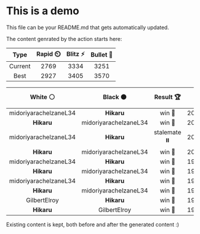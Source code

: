 # This is a demo

This file can be your README.md that gets automatically updated.

The content genrated by the action starts here:

<!--START_SECTION:chessStats-->
<!-- Automatically generated with https://github.com/Balastrong/chess-stats-action -->

| Type | Rapid ⏲️ | Blitz ⚡ | Bullet 🔫 |
|:---:|:---:|:---:|:---:|
| Current | 2769 | 3334 | 3251 |
| Best | 2927 | 3405 | 3570 |

| White ⚪ | Black ⚫ | Result 🏆 | Date 📅 | Position 🗺️ | Type 🕕 |
|:---:|:---:|:---:|:---:|:---:|:---:|
| midoriyarachelzaneL34 | **Hikaru** | win 🥇 | 20/1/2025 | <a href="http://www.ee.unb.ca/cgi-bin/tervo/fen.pl?select=8/2B2k2/4R3/2pP2p1/3bP1Pp/5p2/r7/5K2 w - - 0 67">Link</a> | Blitz |
| **Hikaru** | midoriyarachelzaneL34 | win 🥇 | 20/1/2025 | <a href="http://www.ee.unb.ca/cgi-bin/tervo/fen.pl?select=8/2n1k1p1/7p/P1N5/5P2/P5PP/6K1/8 b - - 0 48">Link</a> | Blitz |
| midoriyarachelzaneL34 | **Hikaru** | stalemate ⏸️ | 20/1/2025 | <a href="http://www.ee.unb.ca/cgi-bin/tervo/fen.pl?select=8/8/4b3/8/8/2k5/p7/K7 w - - 12 74">Link</a> | Blitz |
| **Hikaru** | midoriyarachelzaneL34 | win 🥇 | 20/1/2025 | <a href="http://www.ee.unb.ca/cgi-bin/tervo/fen.pl?select=6rk/7R/1p5n/2p3N1/2Pr1P2/P7/6RK/8 b - - 0 61">Link</a> | Blitz |
| midoriyarachelzaneL34 | **Hikaru** | win 🥇 | 19/1/2025 | <a href="http://www.ee.unb.ca/cgi-bin/tervo/fen.pl?select=8/p7/2p2Q2/3r2p1/5nP1/2K4p/5k2/8 w - - 0 70">Link</a> | Blitz |
| **Hikaru** | midoriyarachelzaneL34 | win 🥇 | 19/1/2025 | <a href="http://www.ee.unb.ca/cgi-bin/tervo/fen.pl?select=6k1/5p2/6p1/3Q3p/P6P/1Pq3P1/5PK1/8 b - - 2 38">Link</a> | Blitz |
| midoriyarachelzaneL34 | **Hikaru** | win 🥇 | 19/1/2025 | <a href="http://www.ee.unb.ca/cgi-bin/tervo/fen.pl?select=8/5k2/8/3K1p2/6p1/4r1P1/8/8 w - - 0 75">Link</a> | Blitz |
| **Hikaru** | midoriyarachelzaneL34 | win 🥇 | 19/1/2025 | <a href="http://www.ee.unb.ca/cgi-bin/tervo/fen.pl?select=4k3/2bn4/1pB1pBp1/1P2P2p/1P3K1P/6P1/8/8 b - - 5 62">Link</a> | Blitz |
| GilbertElroy | **Hikaru** | win 🥇 | 19/1/2025 | <a href="http://www.ee.unb.ca/cgi-bin/tervo/fen.pl?select=8/1KP2r2/2r4k/7p/8/8/8/8 w - - 0 71">Link</a> | Blitz |
| **Hikaru** | GilbertElroy | win 🥇 | 19/1/2025 | <a href="http://www.ee.unb.ca/cgi-bin/tervo/fen.pl?select=8/4k2R/1R6/4np2/8/p5PK/2r5/8 b - - 1 56">Link</a> | Blitz |

<!--END_SECTION:chessStats-->

Existing content is kept, both before and after the generated content :)
